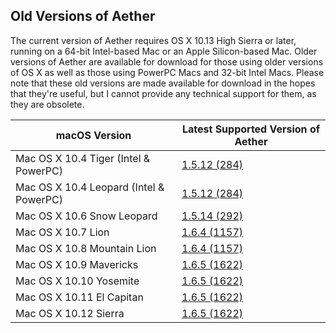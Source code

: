 ## Old Versions of Aether

The current version of Aether requires OS X 10.13 High Sierra or later, running on a 64-bit Intel-based Mac or an Apple Silicon-based Mac. Older versions of Aether are available for download for those using older versions of OS X as well as those using PowerPC Macs and 32-bit Intel Macs. Please note that these old versions are made available for download in the hopes that they're useful, but I cannot provide any technical support for them, as they are obsolete.

| macOS Version                           | Latest Supported Version of Aether                                     |
|-----------------------------------------|------------------------------------------------------------------------|
| Mac OS X 10.4 Tiger (Intel & PowerPC) | [1.5.12 (284)](https://www.aetherlog.com/files/Aether_1.5.12(284).zip) |
| Mac OS X 10.4 Leopard (Intel & PowerPC) | [1.5.12 (284)](https://www.aetherlog.com/files/Aether_1.5.12(284).zip) |
| Mac OS X 10.6 Snow Leopard | [1.5.14 (292)](https://s3.amazonaws.com/Aether/Aether_1.5.14(292).zip) |
| Mac OS X 10.7 Lion | [1.6.4 (1157)](https://s3.amazonaws.com/Aether/Aether_1.6.4(1557).zip) |
| Mac OS X 10.8 Mountain Lion | [1.6.4 (1157)](https://s3.amazonaws.com/Aether/Aether_1.6.4(1557).zip) |
| Mac OS X 10.9 Mavericks | [1.6.5 (1622)](https://s3.amazonaws.com/Aether/Aether_1.6.6(1622).zip) |
| Mac OS X 10.10 Yosemite | [1.6.5 (1622)](https://s3.amazonaws.com/Aether/Aether_1.6.6(1622).zip) |
| Mac OS X 10.11 El Capitan | [1.6.5 (1622)](https://s3.amazonaws.com/Aether/Aether_1.6.6(1622).zip) |
| Mac OS X 10.12 Sierra | [1.6.5 (1622)](https://s3.amazonaws.com/Aether/Aether_1.6.6(1622).zip) |
